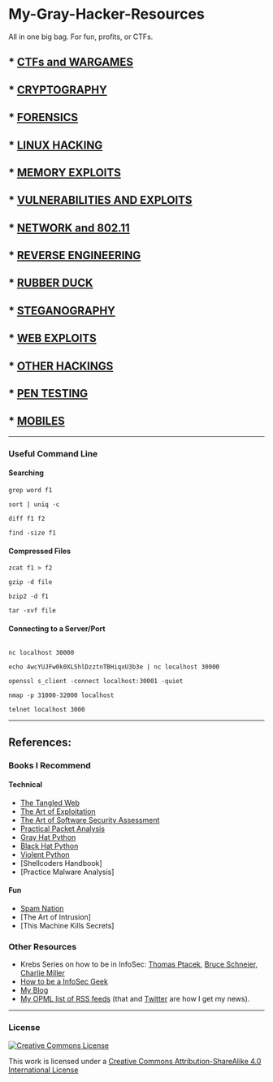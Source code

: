 # My-Gray-Hacker-Resources

All in one big bag. For fun, profits, or CTFs.


## * [CTFs and WARGAMES](https://github.com/bt3gl/My-Gray-Hacker-Resources/tree/master/CTFs_and_WarGames)
## * [CRYPTOGRAPHY](https://github.com/bt3gl/My-Gray-Hacker-Resources/tree/master/Cryptography)
## * [FORENSICS](https://github.com/bt3gl/My-Gray-Hacker-Resources/tree/master/Forensics)
## * [LINUX HACKING](https://github.com/bt3gl/My-Gray-Hacker-Resources/tree/master/Linux_Hacking)
## * [MEMORY EXPLOITS](https://github.com/bt3gl/My-Gray-Hacker-Resources/tree/master/Memory_Exploits)
## * [VULNERABILITIES AND EXPLOITS](https://github.com/bt3gl/My-Gray-Hacker-Resources/tree/master/Vulnerabilities_and_Exploits)
## * [NETWORK and 802.11](https://github.com/bt3gl/My-Gray-Hacker-Resources/tree/master/Network_and_802.11)
## * [REVERSE ENGINEERING](https://github.com/bt3gl/My-Gray-Hacker-Resources/tree/master/Reverse_Engineering)
## * [RUBBER DUCK](https://github.com/bt3gl/My-Gray-Hacker-Resources/tree/master/Rubber_Duck)
## * [STEGANOGRAPHY](https://github.com/bt3gl/My-Gray-Hacker-Resources/tree/master/Steganography)
## * [WEB EXPLOITS](https://github.com/bt3gl/My-Gray-Hacker-Resources/tree/master/Web_Security)
## * [OTHER HACKINGS](https://github.com/bt3gl/My-Gray-Hacker-Resources/tree/master/Other_Hackings)
## * [PEN TESTING](https://github.com/bt3gl/My-Gray-Hacker-Resources/tree/master/Pen_Testing)
## * [MOBILES](https://github.com/bt3gl/My-Gray-Hacker-Resources/tree/master/Mobiles)


----

### Useful Command Line

#### Searching


```
grep word f1

sort | uniq -c

diff f1 f2

find -size f1
```




#### Compressed Files


```
zcat f1 > f2

gzip -d file

bzip2 -d f1

tar -xvf file
```



#### Connecting to a Server/Port

```

nc localhost 30000

echo 4wcYUJFw0k0XLShlDzztnTBHiqxU3b3e | nc localhost 30000

openssl s_client -connect localhost:30001 -quiet

nmap -p 31000-32000 localhost

telnet localhost 3000
```


----

## References:

### Books I Recommend

#### Technical
- [The Tangled Web](http://www.amazon.com/The-Tangled-Web-Securing-Applications/dp/1593273886)
- [The Art of Exploitation](http://www.amazon.com/Hacking-The-Art-Exploitation-Edition/dp/1593271441)
- [The Art of Software Security Assessment](http://www.amazon.com/The-Software-Security-Assessment-Vulnerabilities/dp/0321444426)
- [Practical Packet Analysis](http://www.nostarch.com/packet2.htm)
- [Gray Hat Python](http://www.amazon.com/Gray-Hat-Python-Programming-Engineers/dp/1593271921)
- [Black Hat Python](http://www.nostarch.com/blackhatpython)
- [Violent Python](http://www.amazon.com/Violent-Python-Cookbook-Penetration-Engineers/dp/1597499579)
- [Shellcoders Handbook]
- [Practice Malware Analysis]

#### Fun

- [Spam Nation](http://www.amazon.com/Spam-Nation-Organized-Cybercrime-Epidemic/dp/1492603236/ref=tmm_pap_swatch_0?_encoding=UTF8&sr=&qid=)
- [The Art of Intrusion]
- [This Machine Kills Secrets]

### Other Resources

- Krebs Series on how to be in InfoSec: [Thomas Ptacek](http://krebsonsecurity.com/2012/06/how-to-break-into-security-ptacek-edition/#more-15594), [Bruce Schneier](http://krebsonsecurity.com/2012/07/how-to-break-into-security-schneier-edition/#more-15592), [Charlie Miller](http://krebsonsecurity.com/category/how-to-break-into-security/)
- [How to be a InfoSec Geek](http://www.primalsecurity.net/how-to-be-an-infosec-geek/)
- [My Blog](http://bt3gl.github.io/index.html)
- [My OPML list of RSS feeds](http://bt3gl.github.io/marina_feedly.opml) (that and [Twitter](https://twitter.com/1bt337) are how I get my news).

----

### License

<a rel="license" href="http://creativecommons.org/licenses/by-sa/4.0/"><img alt="Creative Commons License" style="border-width:0" src="http://i.creativecommons.org/l/by-sa/4.0/88x31.png" /></a><br />

This work is licensed under a [Creative Commons Attribution-ShareAlike 4.0 International License](http://creativecommons.org/licenses/by-sa/4.0/)


